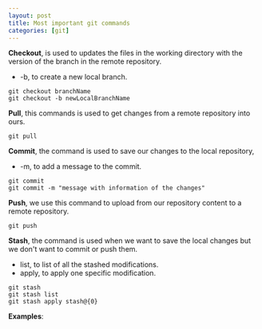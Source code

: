 ```yaml
---
layout: post
title: Most important git commands
categories: [git]
---
```


**Checkout**, is used to updates the files in the working directory with the version of the branch in the remote repository.
* -b, to create a new local branch.

```
git checkout branchName
git checkout -b newLocalBranchName
```

**Pull**, this commands is used to get changes from a remote repository into ours.
```
git pull
```
**Commit**, the command is used to save our changes to the local repository,
* -m, to add a message to the commit.

```
git commit
git commit -m "message with information of the changes"
```
**Push**, we use this command to upload from our repository content to a remote repository.
```
git push
```
**Stash**, the command is used when we want to save the local changes but we don't want to commit or push them.
* list, to list of all the stashed modifications.
* apply, to apply one specific modification.

```
git stash
git stash list
git stash apply stash@{0}
```

**Examples**:


